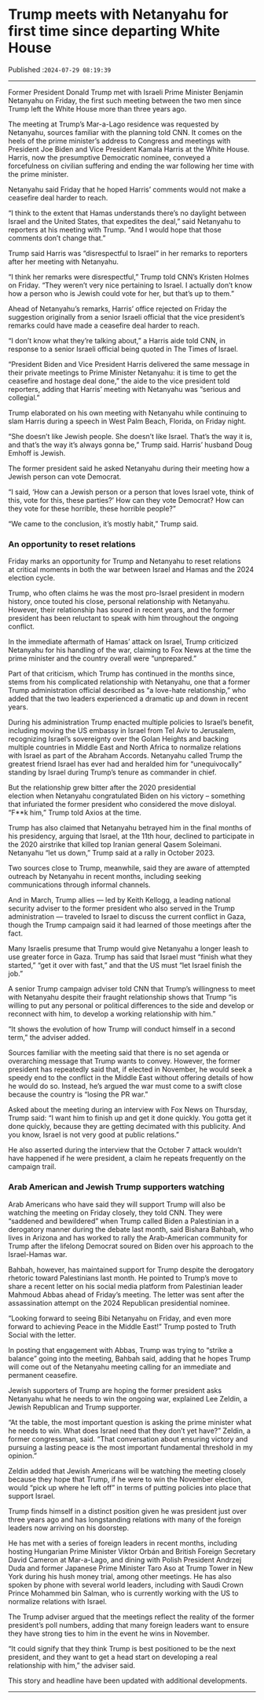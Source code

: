 # Trump meets with Netanyahu for first time since departing White House

Published :`2024-07-29 08:19:39`

---

Former President Donald Trump met with Israeli Prime Minister Benjamin Netanyahu on Friday, the first such meeting between the two men since Trump left the White House more than three years ago.

The meeting at Trump’s Mar-a-Lago residence was requested by Netanyahu, sources familiar with the planning told CNN. It comes on the heels of the prime minister’s address to Congress and meetings with President Joe Biden and Vice President Kamala Harris at the White House. Harris, now the presumptive Democratic nominee, conveyed a forcefulness on civilian suffering and ending the war following her time with the prime minister.

Netanyahu said Friday that he hoped Harris’ comments would not make a ceasefire deal harder to reach.

“I think to the extent that Hamas understands there’s no daylight between Israel and the United States, that expedites the deal,” said Netanyahu to reporters at his meeting with Trump. “And I would hope that those comments don’t change that.”

Trump said Harris was “disrespectful to Israel” in her remarks to reporters after her meeting with Netanyahu.

“I think her remarks were disrespectful,” Trump told CNN’s Kristen Holmes on Friday. “They weren’t very nice pertaining to Israel. I actually don’t know how a person who is Jewish could vote for her, but that’s up to them.”

Ahead of Netanyahu’s remarks, Harris’ office rejected on Friday the suggestion originally from a senior Israeli official that the vice president’s remarks could have made a ceasefire deal harder to reach.

“I don’t know what they’re talking about,” a Harris aide told CNN, in response to a senior Israeli official being quoted in The Times of Israel.

“President Biden and Vice President Harris delivered the same message in their private meetings to Prime Minister Netanyahu: it is time to get the ceasefire and hostage deal done,” the aide to the vice president told reporters, adding that Harris’ meeting with Netanyahu was “serious and collegial.”

Trump elaborated on his own meeting with Netanyahu while continuing to slam Harris during a speech in West Palm Beach, Florida, on Friday night.

“She doesn’t like Jewish people. She doesn’t like Israel. That’s the way it is, and that’s the way it’s always gonna be,” Trump said. Harris’ husband Doug Emhoff is Jewish.

The former president said he asked Netanyahu during their meeting how a Jewish person can vote Democrat.

“I said, ‘How can a Jewish person or a person that loves Israel vote, think of this, vote for this, these parties?’ How can they vote Democrat? How can they vote for these horrible, these horrible people?”

“We came to the conclusion, it’s mostly habit,” Trump said.

### An opportunity to reset relations

Friday marks an opportunity for Trump and Netanyahu to reset relations at critical moments in both the war between Israel and Hamas and the 2024 election cycle.

Trump, who often claims he was the most pro-Israel president in modern history, once touted his close, personal relationship with Netanyahu. However, their relationship has soured in recent years, and the former president has been reluctant to speak with him throughout the ongoing conflict.

In the immediate aftermath of Hamas’ attack on Israel, Trump criticized Netanyahu for his handling of the war, claiming to Fox News at the time the prime minister and the country overall were “unprepared.”

Part of that criticism, which Trump has continued in the months since, stems from his complicated relationship with Netanyahu, one that a former Trump administration official described as “a love-hate relationship,” who added that the two leaders experienced a dramatic up and down in recent years.

During his administration Trump enacted multiple policies to Israel’s benefit, including moving the US embassy in Israel from Tel Aviv to Jerusalem, recognizing Israel’s sovereignty over the Golan Heights and backing multiple countries in Middle East and North Africa to normalize relations with Israel as part of the Abraham Accords. Netanyahu called Trump the greatest friend Israel has ever had and heralded him for “unequivocally” standing by Israel during Trump’s tenure as commander in chief.

But the relationship grew bitter after the 2020 presidential election when Netanyahu congratulated Biden on his victory – something that infuriated the former president who considered the move disloyal. “F**k him,” Trump told Axios at the time.

Trump has also claimed that Netanyahu betrayed him in the final months of his presidency, arguing that Israel, at the 11th hour, declined to participate in the 2020 airstrike that killed top Iranian general Qasem Soleimani. Netanyahu “let us down,” Trump said at a rally in October 2023.

Two sources close to Trump, meanwhile, said they are aware of attempted outreach by Netanyahu in recent months, including seeking communications through informal channels.

And in March, Trump allies — led by Keith Kellogg, a leading national security adviser to the former president who also served in the Trump administration — traveled to Israel to discuss the current conflict in Gaza, though the Trump campaign said it had learned of those meetings after the fact.

Many Israelis presume that Trump would give Netanyahu a longer leash to use greater force in Gaza. Trump has said that Israel must “finish what they started,” “get it over with fast,” and that the US must “let Israel finish the job.”

A senior Trump campaign adviser told CNN that Trump’s willingness to meet with Netanyahu despite their fraught relationship shows that Trump “is willing to put any personal or political differences to the side and develop or reconnect with him, to develop a working relationship with him.”

“It shows the evolution of how Trump will conduct himself in a second term,” the adviser added.

Sources familiar with the meeting said that there is no set agenda or overarching message that Trump wants to convey. However, the former president has repeatedly said that, if elected in November, he would seek a speedy end to the conflict in the Middle East without offering details of how he would do so. Instead, he’s argued the war must come to a swift close because the country is “losing the PR war.”

Asked about the meeting during an interview with Fox News on Thursday, Trump said: “I want him to finish up and get it done quickly. You gotta get it done quickly, because they are getting decimated with this publicity. And you know, Israel is not very good at public relations.”

He also asserted during the interview that the October 7 attack wouldn’t have happened if he were president, a claim he repeats frequently on the campaign trail.

### Arab American and Jewish Trump supporters watching

Arab Americans who have said they will support Trump will also be watching the meeting on Friday closely, they told CNN. They were “saddened and bewildered” when Trump called Biden a Palestinian in a derogatory manner during the debate last month, said Bishara Bahbah, who lives in Arizona and has worked to rally the Arab-American community for Trump after the lifelong Democrat soured on Biden over his approach to the Israel-Hamas war.

Bahbah, however, has maintained support for Trump despite the derogatory rhetoric toward Palestinians last month. He pointed to Trump’s move to share a recent letter on his social media platform from Palestinian leader Mahmoud Abbas ahead of Friday’s meeting. The letter was sent after the assassination attempt on the 2024 Republican presidential nominee.

“Looking forward to seeing Bibi Netanyahu on Friday, and even more forward to achieving Peace in the Middle East!” Trump posted to Truth Social with the letter.

In posting that engagement with Abbas, Trump was trying to “strike a balance” going into the meeting, Bahbah said, adding that he hopes Trump will come out of the Netanyahu meeting calling for an immediate and permanent ceasefire.

Jewish supporters of Trump are hoping the former president asks Netanyahu what he needs to win the ongoing war, explained Lee Zeldin, a Jewish Republican and Trump supporter.

“At the table, the most important question is asking the prime minister what he needs to win. What does Israel need that they don’t yet have?” Zeldin, a former congressman, said. “That conversation about ensuring victory and pursuing a lasting peace is the most important fundamental threshold in my opinion.”

Zeldin added that Jewish Americans will be watching the meeting closely because they hope that Trump, if he were to win the November election, would “pick up where he left off” in terms of putting policies into place that support Israel.

Trump finds himself in a distinct position given he was president just over three years ago and has longstanding relations with many of the foreign leaders now arriving on his doorstep.

He has met with a series of foreign leaders in recent months, including hosting Hungarian Prime Minister Viktor Orbán and British Foreign Secretary David Cameron at Mar-a-Lago, and dining with Polish President Andrzej Duda and former Japanese Prime Minister Taro Aso at Trump Tower in New York during his hush money trial, among other meetings. He has also spoken by phone with several world leaders, including with Saudi Crown Prince Mohammed bin Salman, who is currently working with the US to normalize relations with Israel.

The Trump adviser argued that the meetings reflect the reality of the former president’s poll numbers, adding that many foreign leaders want to ensure they have strong ties to him in the event he wins in November.

“It could signify that they think Trump is best positioned to be the next president, and they want to get a head start on developing a real relationship with him,” the adviser said.

This story and headline have been updated with additional developments.

---

